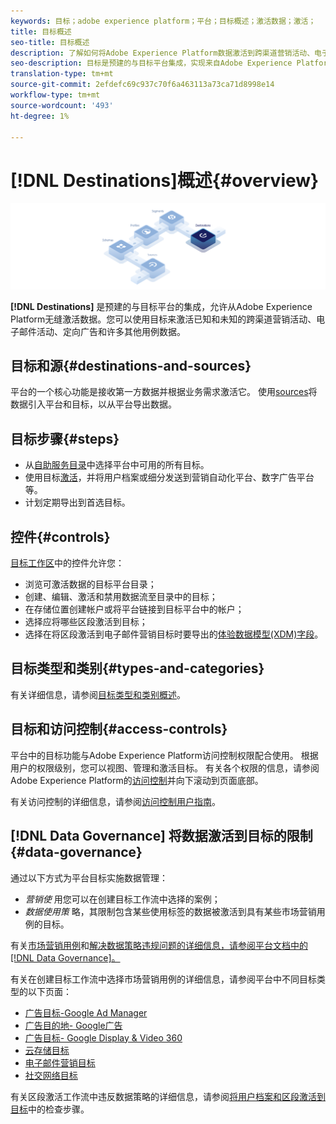 ```yaml
---
keywords: 目标；adobe experience platform；平台；目标概述；激活数据；激活；
title: 目标概述
seo-title: 目标概述
description: 了解如何将Adobe Experience Platform数据激活到跨渠道营销活动、电子邮件、定向广告等目的地。
seo-description: 目标是预建的与目标平台集成，实现来自Adobe Experience Platform的无缝激活。 您可以使用Adobe Experience Platform的目标来激活您已知和未知的跨渠道营销活动、电子邮件活动、定向广告和许多其他使用案例的数据。
translation-type: tm+mt
source-git-commit: 2efdefc69c937c70f6a463113a73ca71d8998e14
workflow-type: tm+mt
source-wordcount: '493'
ht-degree: 1%

---
```



# [!DNL Destinations]概述{#overview}

![目标概述横幅](./assets/overview/destinations-overview-banner.png)

**[!DNL Destinations]** 是预建的与目标平台的集成，允许从Adobe Experience Platform无缝激活数据。您可以使用目标来激活已知和未知的跨渠道营销活动、电子邮件活动、定向广告和许多其他用例数据。

## 目标和源{#destinations-and-sources}

平台的一个核心功能是接收第一方数据并根据业务需求激活它。 使用[sources](../sources/home.md)将数据引入平台和目标，以从平台导出数据。

## 目标步骤{#steps}

* 从[自助服务目录](./catalog/overview.md)中选择平台中可用的所有目标。
* 使用目标[激活](./ui/activate-destinations.md)，并将用户档案或细分发送到营销自动化平台、数字广告平台等。
* 计划定期导出到首选目标。

## 控件{#controls}

[目标工作区](./ui/destinations-workspace.md)中的控件允许您：

* 浏览可激活数据的目标平台目录；
* 创建、编辑、激活和禁用数据流至目录中的目标；
* 在存储位置创建帐户或将平台链接到目标平台中的帐户；
* 选择应将哪些区段激活到目标；
* 选择在将区段激活到电子邮件营销目标时要导出的[体验数据模型(XDM)字段](../xdm/home.md)。

## 目标类型和类别{#types-and-categories}

有关详细信息，请参阅[目标类型和类别概述](./destination-types.md)。

## 目标和访问控制{#access-controls}

平台中的目标功能与Adobe Experience Platform访问控制权限配合使用。 根据用户的权限级别，您可以视图、管理和激活目标。 有关各个权限的信息，请参阅Adobe Experience Platform的[访问控制](../access-control/home.md)并向下滚动到页面底部。

有关访问控制的详细信息，请参阅[访问控制用户指南](../access-control/ui/overview.md)。

## [!DNL Data Governance] 将数据激活到目标的限制  {#data-governance}

通过以下方式为平台目标实施数据管理：

* *营销使* 用您可以在创建目标工作流中选择的案例；
* *数据使用策* 略，其限制包含某些使用标签的数据被激活到具有某些市场营销用例的目标。

有关[市场营销用例](../data-governance/policies/overview.md)和[解决数据策略违规问题的详细信息，请参阅平台文档中的[!DNL Data Governance]。](../data-governance/enforcement/auto-enforcement.md)

有关在创建目标工作流中选择市场营销用例的详细信息，请参阅平台中不同目标类型的以下页面：

* [广告目标-Google Ad Manager  ](./catalog/advertising/google-ad-manager.md)
* [广告目的地- Google广告](./catalog/advertising/google-ads-destination.md)
* [广告目标- Google Display &amp; Video 360  ](./catalog/advertising/google-dv360.md)
* [云存储目标](./catalog/cloud-storage/workflow.md)
* [电子邮件营销目标](./catalog/email-marketing/overview.md)
* [社交网络目标](./catalog/social/workflow.md)

有关区段激活工作流中违反数据策略的详细信息，请参阅[将用户档案和区段激活到目标](./ui/activate-destinations.md#review)中的检查步骤。